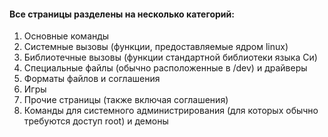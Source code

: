 #### Все страницы разделены на несколько категорий:  
1. Основные команды  
2. Системные вызовы (функции, предоставляемые ядром linux)  
3. Библиотечные вызовы (функции стандартной библиотеки языка Си)  
4. Специальные файлы (обычно расположенные в /dev) и драйверы  
5. Форматы файлов и соглашения  
6. Игры
7. Прочие страницы (также включая соглашения)  
8. Команды для системного администрирования (для которых обычно требуются доступ root) и демоны
 
